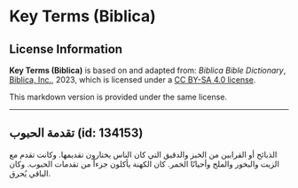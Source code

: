 # Key Terms (Biblica)

## License Information

**Key Terms (Biblica)** is based on and adapted from: _Biblica Bible Dictionary_, [Biblica, Inc.](https://www.biblica.com/), 2023, which is licensed under a [CC BY-SA 4.0 license](https://creativecommons.org/licenses/by-sa/4.0/legalcode.en).

This markdown version is provided under the same license.



--------------------------------

## تقدمة الحبوب (id: 134153)

الذبائح أو القرابين من الخبز والدقيق التي كان الناس يختارون تقديمها. وكانت تقدم مع الزيت والبخور والملح وأحيانًا الخمر. كان الكهنة يأكلون جزءاً من تقدمات الحبوب. وكان الباقي يُحرق.


